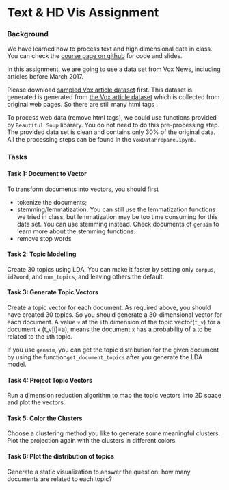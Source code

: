 # Text & HD Vis Assignment

### Background

We have learned how to process text and high dimensional data in class. You can check the [course page on github](<https://github.com/nyuvis/visual_analytics_course/>) for code and slides.

In this assignment, we are going to use a data set from Vox News, including articles before March 2017. 

Please download [sampled Vox article dataset]( https://drive.google.com/file/d/15mRCO7_NJQ_ETRXn8GufYNGwEN8MRFiP/view?usp=sharing ) first. This dataset is generated is generated from [the Vox article dataset]( https://data.world/elenadata/vox-articles) which is collected from original web pages. So there are still many html tags . 

To process web data (remove html tags), we could use functions provided by `Beautiful Soup` libarary. You do not need to do this pre-processing step. The provided data set is clean and contains only 30% of the original data. All the processing steps can be found in the `VoxDataPrepare.ipynb`. 

### Tasks

#### Task 1: Document to Vector

To transform documents into vectors, you should first 

- tokenize the documents;
- stemming/lemmatization. You can still use the lemmatization functions we tried in class, but lemmatization may be too time consuming for this data set. You can use stemming instead. Check documents of `gensim` to learn more about the stemming functions.
- remove stop words

#### Task 2: Topic Modelling

Create 30 topics using LDA. You can make it faster by setting only `corpus`, `id2word`, and `num_topics`, and leaving others the default.

####  Task 3: Generate Topic Vectors

Create a topic vector for each document. As required above, you should have created 30 topics. So you should generate a 30-dimensional vector for each document. A value `v`  at the `i`th dimension of the topic vector(`t_v`) for a document `x` (t_v[i]=a), means the document `x` has a probability of `a` to be related to the `i`th topic.

If you use `gensim`, you can get the topic distribution for the given document by using the function`get_document_topics` after you generate the LDA model.

#### Task 4: Project Topic Vectors

Run a dimension reduction algorithm to map the topic vectors into 2D space and plot the vectors.

#### Task 5: Color the Clusters

Choose a clustering method you like to generate some meaningful clusters. Plot the projection again with the clusters in different colors.

#### Task 6: Plot the distribution of topics

Generate a static visualization to answer the question: how many documents are related to each topic?



